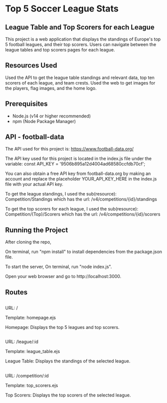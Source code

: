 # Top 5 Soccer League Stats

## League Table and Top Scorers for each League

This project is a web application that displays the standings of Europe's top 5 football leagues, and their top scorers. Users can navigate between the league tables and top scorers pages for each league.

## Resources Used

Used the API to get the league table standings and relevant data, top ten scorers of each league, and team crests.
Used the web to get images for the players, flag images, and the home logo.

## Prerequisites

- Node.js (v14 or higher recommended)
- npm (Node Package Manager)

## API - football-data

The API used for this project is: https://www.football-data.org/

The API key used for this project is located in the index.js file under the variable: const API_KEY = '9506b895a12d4004ad68580ccfdb70cf';

You can also obtain a free API key from football-data.org by making an account and replace the placeholder YOUR_API_KEY_HERE in the index.js file with your actual API key.

To get the league standings, I used the sub(resource): Competition/Standings which has the url: /v4/competitions/{id}/standings

To get the top scorers for each league, I used the sub(resource): Competition/(Top)/Scorers which has the url: /v4/competitions/{id}/scorers

## Running the Project

After cloning the repo,

On terminal, run "npm install" to install dependencies from the package.json file.

To start the server, On terminal, run "node index.js".

Open your web browser and go to http://localhost:3000.

## Routes

##

URL: /

Template: homepage.ejs

Homepage: Displays the top 5 leagues and top scorers.

##

URL: /league/:id

Template: league_table.ejs

League Table: Displays the standings of the selected league.

##

URL: /competition/:id

Template: top_scorers.ejs

Top Scorers: Displays the top scorers of the selected league.
